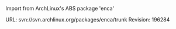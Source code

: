 Import from ArchLinux's ABS package 'enca'

URL: svn://svn.archlinux.org/packages/enca/trunk
Revision: 196284
